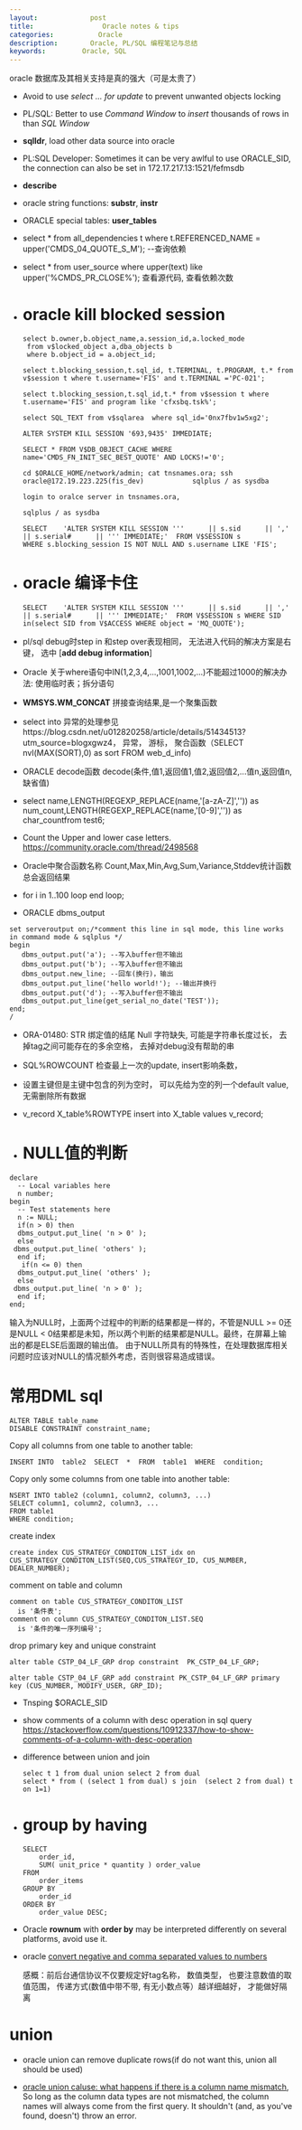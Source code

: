 ```yaml
---
layout:     		post
title:      		   Oracle notes & tips 
categories: 	      Oracle
description:   		Oracle, PL/SQL 编程笔记与总结
keywords: 		  Oracle, SQL
---
```


oracle 数据库及其相关支持是真的强大（可是太贵了）


- Avoid to use *select ... for update* to prevent unwanted objects locking

- PL/SQL: Better to use *Command Window* to *insert* thousands of rows in than *SQL Window*

- **sqlldr**, load other data source into oracle

- PL:SQL Developer:  Sometimes it can be very awlful to use ORACLE_SID, the connection can also be set in 172.17.217.13:1521/fefmsdb

- **describe** 

- oracle string functions: **substr**, **instr**

- ORACLE special tables: **user_tables**

- select * from all_dependencies t where t.REFERENCED_NAME = upper('CMDS_04_QUOTE_S_M'); --查询依赖

- select * from user_source where upper(text) like upper('%CMDS_PR_CLOSE%'); 查看源代码, 查看依赖次数

- # oracle kill blocked session

   ```
   select b.owner,b.object_name,a.session_id,a.locked_mode 
    from v$locked_object a,dba_objects b
    where b.object_id = a.object_id;
   
   select t.blocking_session,t.sql_id, t.TERMINAL, t.PROGRAM, t.* from v$session t where t.username='FIS' and t.TERMINAL ='PC-021';
   
   select t.blocking_session,t.sql_id,t.* from v$session t where t.username='FIS' and program like 'cfxsbq.tsk%';
   
   select SQL_TEXT from v$sqlarea  where sql_id='0nx7fbv1w5xg2';
   
   ALTER SYSTEM KILL SESSION '693,9435' IMMEDIATE;
   
   SELECT * FROM V$DB_OBJECT_CACHE WHERE name='CMDS_FN_INIT_SEC_BEST_QUOTE' AND LOCKS!='0';
   
   cd $ORALCE_HOME/network/admin; cat tnsnames.ora; ssh oracle@172.19.223.225(fis_dev)            sqlplus / as sysdba
   
   login to oralce server in tnsnames.ora, 
   
   sqlplus / as sysdba
   
   SELECT    'ALTER SYSTEM KILL SESSION '''      || s.sid      || ','      || s.serial#      || ''' IMMEDIATE;'  FROM V$SESSION s
   WHERE s.blocking_session IS NOT NULL AND s.username LIKE 'FIS';
   ```

- # oracle 编译卡住

  `SELECT    'ALTER SYSTEM KILL SESSION '''      || s.sid      || ','      || s.serial#      || ''' IMMEDIATE;'  FROM V$SESSION s WHERE SID in(select SID from V$ACCESS WHERE object = 'MQ_QUOTE');`

- pl/sql debug时step in 和step over表现相同， 无法进入代码的解决方案是右键， 选中 [**add debug information**]

- Oracle 关于where语句中IN(1,2,3,4,...,1001,1002,...)不能超过1000的解决办法: 使用临时表；拆分语句

- **WMSYS.WM_CONCAT** 拼接查询结果,是一个聚集函数

- select into 异常的处理参见https://blog.csdn.net/u012820258/article/details/51434513?utm_source=blogxgwz4， 异常， 游标， 聚合函数（SELECT nvl(MAX(SORT),0) as sort FROM web_d_info)

- ORACLE decode函数 decode(条件,值1,返回值1,值2,返回值2,...值n,返回值n,缺省值)

- select name,LENGTH(REGEXP_REPLACE(name,'[a-zA-Z]','')) as num_count,LENGTH(REGEXP_REPLACE(name,'[0-9]','')) as char_countfrom test6;

- Count the Upper and lower case letters. https://community.oracle.com/thread/2498568

- Oracle中聚合函数名称 Count,Max,Min,Avg,Sum,Variance,Stddev统计函数总会返回结果

- for i in 1..100 loop end loop;

- ORACLE dbms_output

```
set serveroutput on;/*comment this line in sql mode, this line works in command mode & sqlplus */
begin
   dbms_output.put('a'); --写入buffer但不输出
   dbms_output.put('b'); --写入buffer但不输出
   dbms_output.new_line; --回车(换行)，输出                              
   dbms_output.put_line('hello world!'); --输出并换行 
   dbms_output.put('d'); --写入buffer但不输出 
   dbms_output.put_line(get_serial_no_date('TEST'));
end;                                                     
/ 
```



- ORA-01480: STR 绑定值的结尾 Null 字符缺失, 可能是字符串长度过长， 去掉tag之间可能存在的多余空格， 去掉对debug没有帮助的串

- SQL%ROWCOUNT 检查最上一次的update, insert影响条数，

- 设置主键但是主键中包含的列为空时， 可以先给为空的列一个default value, 无需删除所有数据

- v_record X_table%ROWTYPE insert into X_table values v_record;

- # NULL值的判断

```
declare
  -- Local variables here
  n number;
begin
  -- Test statements here
  n := NULL;
  if(n > 0) then
  dbms_output.put_line( 'n > 0' );
  else
 dbms_output.put_line( 'others' );
  end if;
   if(n <= 0) then
  dbms_output.put_line( 'others' );
  else
 dbms_output.put_line( 'n > 0' );
  end if;
end;
```

输入为NULL时，上面两个过程中的判断的结果都是一样的，不管是NULL >= 0还是NULL < 0结果都是未知，所以两个判断的结果都是NULL。最终，在屏幕上输出的都是ELSE后面跟的输出值。
由于NULL所具有的特殊性，在处理数据库相关问题时应该对NULL的情况额外考虑，否则很容易造成错误。

# 常用DML sql

```
ALTER TABLE table_name
DISABLE CONSTRAINT constraint_name;
```

Copy all columns from one table to another table:

```
INSERT INTO  table2  SELECT  *  FROM  table1  WHERE  condition;
```

Copy only some columns from one table into another table:

```
NSERT INTO table2 (column1, column2, column3, ...)
SELECT column1, column2, column3, ...
FROM table1
WHERE condition;
```

create index

```
create index CUS_STRATEGY_CONDITON_LIST_idx on CUS_STRATEGY_CONDITON_LIST(SEQ,CUS_STRATEGY_ID, CUS_NUMBER, DEALER_NUMBER);
```

comment on table and column

```
comment on table CUS_STRATEGY_CONDITON_LIST
  is '条件表';
comment on column CUS_STRATEGY_CONDITON_LIST.SEQ
  is '条件的唯一序列编号';
```

drop primary key and unique constraint 

```
alter table CSTP_04_LF_GRP drop constraint  PK_CSTP_04_LF_GRP;

alter table CSTP_04_LF_GRP add constraint PK_CSTP_04_LF_GRP primary key (CUS_NUMBER, MODIFY_USER, GRP_ID);
```



- Tnsping $ORACLE_SID

- show comments of a column with desc operation in  sql query
  https://stackoverflow.com/questions/10912337/how-to-show-comments-of-a-column-with-desc-operation

- difference between union and join 

  ```
  selec t 1 from dual union select 2 from dual
  select * from ( (select 1 from dual) s join  (select 2 from dual) t on 1=1)
  ```

- # group by having

  ```
  SELECT
      order_id,
      SUM( unit_price * quantity ) order_value
  FROM
      order_items
  GROUP BY
      order_id
  ORDER BY
      order_value DESC;
  ```

- Oracle **rownum** with  **order by** may be interpreted differently on several platforms, avoid use it. 

- oracle [convert negative and comma separated values to numbers ](https://stackoverflow.com/questions/44625456/how-to-convert-negative-and-comma-separated-values-to-numbers-oracle)

  感概：前后台通信协议不仅要规定好tag名称， 数值类型， 也要注意数值的取值范围， 传递方式(数值中带不带, 有无小数点等）越详细越好， 才能做好隔离

# union

- oracle union can remove duplicate rows(if do not want this, union all should be used)

- [oracle union caluse: what happens if there is a column name mismatch](https://stackoverflow.com/questions/5170228/oracle-union-caluse-what-happens-if-there-is-a-column-name-mismatch), So long as the column data types are not mismatched, the column names will always come from the first query. It shouldn't (and, as you've found, doesn't) throw an error.

  